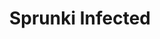 ---
slug: sprunki-infected-1757
title: Sprunki Infected
description: "Sprunki Infected is an exciting online game. Play for free directly in your browser!"
icon: /images/popular_mods/Sprunki Infected.png
url: https://html-classic.itch.zone/html/11700918/index.html
previewImage: /images/popular_mods/Sprunki Infected.png
type: popular mods

# SEO配置
seo:
  title: "Sprunki Infected - Play Free Online Game | Fun Browser Games"
  description: "Sprunki Infected - Play this fun online game for free in your browser. No download required!"
  ogImage: "/images/popular_mods/Sprunki Infected.png"
  keywords: "sprunki-infected-1757, online game, browser game, free game, popular mods game, play online"

videoUrls:
  - https://www.youtube.com/embed/example1
  - https://www.youtube.com/embed/example2

whyPlay:
  title: "Why Play Sprunki Infected?"
  items:
    - "Immersive Gameplay: Sprunki Infected offers an engaging and immersive gaming experience that will keep you entertained for hours"
    - "Challenging Levels: Test your skills with increasingly difficult challenges and obstacles"
    - "Beautiful Graphics: Enjoy stunning visuals and smooth animations that bring the game world to life"
    - "Regular Updates: New content and features are added regularly to keep the game fresh and exciting"
    - "Free to Play: Experience all the fun without spending a penny"
    - "Community Features: Connect with other players, share strategies, and compete for high scores"
    - "Cross-Platform: Play on any device with a web browser, no downloads required"

features:
  title: "Key Features of Sprunki Infected"
  image: "/images/popular_mods/Sprunki Infected.png"
  items:
    - "Intuitive Controls: Easy to learn controls make Sprunki Infected accessible for players of all skill levels"
    - "Multiple Game Modes: Enjoy various gameplay options that provide different challenges and experiences"
    - "Character Customization: Personalize your gaming experience with unique characters and items"
    - "Achievement System: Complete special tasks to earn rewards and recognition"
    - "Leaderboards: Compete with players worldwide and see who can achieve the highest scores"

characteristics:
  title: "Game Characteristics"
  image: "/images/popular_mods/Sprunki Infected.png"
  items:
    - "Genre: Popular mods game with elements of strategy and skill"
    - "Difficulty: Suitable for both casual gamers and those seeking a challenge"
    - "Play Time: Quick sessions or extended gameplay, depending on your preference"
    - "Art Style: Vibrant and engaging visuals that enhance the gaming experience"
    - "Sound Design: Immersive audio that complements the gameplay perfectly"

info: "Sprunki Infected is an exciting online game that offers players a unique and engaging gaming experience. With its intuitive controls, stunning visuals, and challenging gameplay, Sprunki Infected provides hours of entertainment for players of all ages and skill levels. Whether you're looking for a quick gaming session during a break or an extended play session, Sprunki Infected delivers an immersive experience that will keep you coming back for more. The game features multiple levels of increasing difficulty, ensuring that players are constantly challenged as they progress. With regular updates adding new content and features, Sprunki Infected remains fresh and exciting, providing endless entertainment options for its growing community of players."

howToPlayIntro: "Welcome to Sprunki Infected! This guide will walk you through the basics and help you master the game. Whether you're a beginner or looking to improve your skills, these tips and instructions will enhance your gaming experience."

howToPlaySteps:
  - title: "Getting Started"
    description: "Begin your Sprunki Infected adventure by familiarizing yourself with the controls. Use your keyboard or mouse to navigate through the game interface. The tutorial will guide you through the basic mechanics and help you understand the objectives."
  - title: "Understanding the Objectives"
    description: "In Sprunki Infected, your main goal is to progress through levels by completing specific objectives. Each level presents unique challenges that require different strategies and approaches."
  - title: "Mastering the Controls"
    description: "Practice using the controls to improve your precision and reaction time. Sprunki Infected requires quick reflexes and strategic thinking to overcome obstacles and defeat opponents."
  - title: "Utilizing Power-ups"
    description: "Collect power-ups throughout the game to enhance your abilities and overcome difficult challenges. Each power-up offers unique advantages that can be crucial for success."
  - title: "Developing Strategies"
    description: "As you progress in Sprunki Infected, develop effective strategies for different scenarios. Analyze patterns, anticipate challenges, and adapt your approach to maximize your performance."

faq:
  title: "Frequently Asked Questions about Sprunki Infected"
  items:
    - question: "Is Sprunki Infected free to play?"
      answer: "Yes, Sprunki Infected is completely free to play directly in your web browser. No downloads or purchases are required to enjoy the full game experience."
    - question: "Can I play Sprunki Infected on mobile devices?"
      answer: "Yes, Sprunki Infected is optimized for both desktop and mobile play. You can enjoy the game on any device with a web browser and internet connection."
    - question: "Are there any in-game purchases?"
      answer: "While Sprunki Infected is free to play, there may be optional in-game purchases available for cosmetic items or additional features that don't affect core gameplay."
    - question: "How often is Sprunki Infected updated?"
      answer: "The developers regularly update Sprunki Infected with new content, features, and improvements based on player feedback and game performance."
    - question: "Can I play Sprunki Infected offline?"
      answer: "Currently, Sprunki Infected requires an internet connection to play as it's a browser-based online game."
    - question: "Is Sprunki Infected suitable for children?"
      answer: "Yes, Sprunki Infected is designed to be family-friendly and suitable for players of all ages."
    - question: "How do I report bugs or issues?"
      answer: "If you encounter any problems while playing Sprunki Infected, you can report them through the game's support page or contact the developers directly through their website."
    - question: "Still Have Questions?"
      answer: "If you have additional questions about Sprunki Infected that aren't covered in this FAQ, please visit our support center or contact our customer service team for assistance."
---